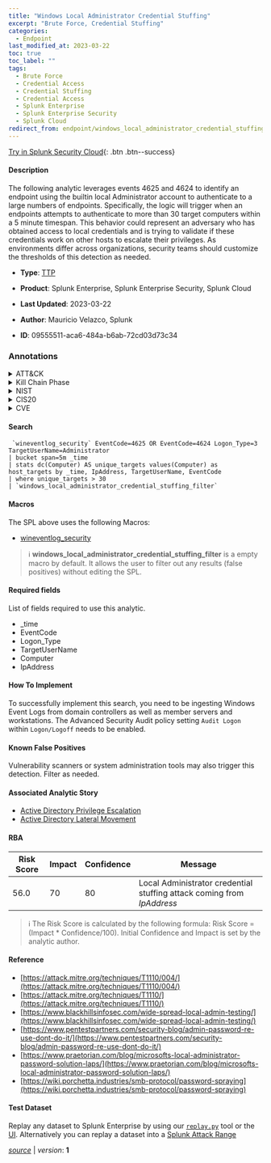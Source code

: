```yaml
---
title: "Windows Local Administrator Credential Stuffing"
excerpt: "Brute Force, Credential Stuffing"
categories:
  - Endpoint
last_modified_at: 2023-03-22
toc: true
toc_label: ""
tags:
  - Brute Force
  - Credential Access
  - Credential Stuffing
  - Credential Access
  - Splunk Enterprise
  - Splunk Enterprise Security
  - Splunk Cloud
redirect_from: endpoint/windows_local_administrator_credential_stuffing/
---
```




[Try in Splunk Security Cloud](https://www.splunk.com/en_us/cyber-security.html){: .btn .btn--success}

#### Description

The following analytic leverages events 4625 and 4624 to identify an endpoint using the builtin local Administrator account to authenticate to a large numbers of endpoints. Specifically, the logic will trigger when an endpoints attempts to authenticate to more than 30 target computers within a 5 minute timespan. This behavior could represent an adversary who has obtained access to local credentials and is trying to validate if these credentials work on other hosts to escalate their privileges. As environments differ across organizations, security teams should customize the thresholds of this detection as needed.

- **Type**: [TTP](https://github.com/splunk/security_content/wiki/Detection-Analytic-Types)
- **Product**: Splunk Enterprise, Splunk Enterprise Security, Splunk Cloud

- **Last Updated**: 2023-03-22
- **Author**: Mauricio Velazco, Splunk
- **ID**: 09555511-aca6-484a-b6ab-72cd03d73c34

### Annotations
<details>
  <summary>ATT&CK</summary>

<div markdown="1">

#### [ATT&CK](https://attack.mitre.org/)

| ID          | Technique   | Tactic         |
| ----------- | ----------- |--------------- |
| [T1110](https://attack.mitre.org/techniques/T1110/) | Brute Force | Credential Access |

| [T1110.004](https://attack.mitre.org/techniques/T1110/004/) | Credential Stuffing | Credential Access |

</div>
</details>


<details>
  <summary>Kill Chain Phase</summary>

<div markdown="1">

* Exploitation


</div>
</details>


<details>
  <summary>NIST</summary>

<div markdown="1">

* DE.CM



</div>
</details>

<details>
  <summary>CIS20</summary>

<div markdown="1">

* CIS 10



</div>
</details>

<details>
  <summary>CVE</summary>

<div markdown="1">


</div>
</details>


#### Search

```
 `wineventlog_security` EventCode=4625 OR EventCode=4624 Logon_Type=3 TargetUserName=Administrator 
| bucket span=5m _time 
| stats dc(Computer) AS unique_targets values(Computer) as host_targets by _time, IpAddress, TargetUserName, EventCode 
| where unique_targets > 30 
| `windows_local_administrator_credential_stuffing_filter`
```

#### Macros
The SPL above uses the following Macros:
* [wineventlog_security](https://github.com/splunk/security_content/blob/develop/macros/wineventlog_security.yml)

> :information_source:
> **windows_local_administrator_credential_stuffing_filter** is a empty macro by default. It allows the user to filter out any results (false positives) without editing the SPL.



#### Required fields
List of fields required to use this analytic.
* _time
* EventCode
* Logon_Type
* TargetUserName
* Computer
* IpAddress



#### How To Implement
To successfully implement this search, you need to be ingesting Windows Event Logs from domain controllers as well as member servers and workstations. The Advanced Security Audit policy setting `Audit Logon` within `Logon/Logoff` needs to be enabled.
#### Known False Positives
Vulnerability scanners or system administration tools may also trigger this detection. Filter as needed.

#### Associated Analytic Story
* [Active Directory Privilege Escalation](/stories/active_directory_privilege_escalation)
* [Active Directory Lateral Movement](/stories/active_directory_lateral_movement)




#### RBA

| Risk Score  | Impact      | Confidence   | Message      |
| ----------- | ----------- |--------------|--------------|
| 56.0 | 70 | 80 | Local Administrator credential stuffing attack coming from $IpAddress$ |


> :information_source:
> The Risk Score is calculated by the following formula: Risk Score = (Impact * Confidence/100). Initial Confidence and Impact is set by the analytic author.


#### Reference

* [https://attack.mitre.org/techniques/T1110/004/](https://attack.mitre.org/techniques/T1110/004/)
* [https://attack.mitre.org/techniques/T1110/](https://attack.mitre.org/techniques/T1110/)
* [https://www.blackhillsinfosec.com/wide-spread-local-admin-testing/](https://www.blackhillsinfosec.com/wide-spread-local-admin-testing/)
* [https://www.pentestpartners.com/security-blog/admin-password-re-use-dont-do-it/](https://www.pentestpartners.com/security-blog/admin-password-re-use-dont-do-it/)
* [https://www.praetorian.com/blog/microsofts-local-administrator-password-solution-laps/](https://www.praetorian.com/blog/microsofts-local-administrator-password-solution-laps/)
* [https://wiki.porchetta.industries/smb-protocol/password-spraying](https://wiki.porchetta.industries/smb-protocol/password-spraying)



#### Test Dataset
Replay any dataset to Splunk Enterprise by using our [`replay.py`](https://github.com/splunk/attack_data#using-replaypy) tool or the [UI](https://github.com/splunk/attack_data#using-ui).
Alternatively you can replay a dataset into a [Splunk Attack Range](https://github.com/splunk/attack_range#replay-dumps-into-attack-range-splunk-server)




[*source*](https://github.com/splunk/security_content/tree/develop/detections/endpoint/windows_local_administrator_credential_stuffing.yml) \| *version*: **1**